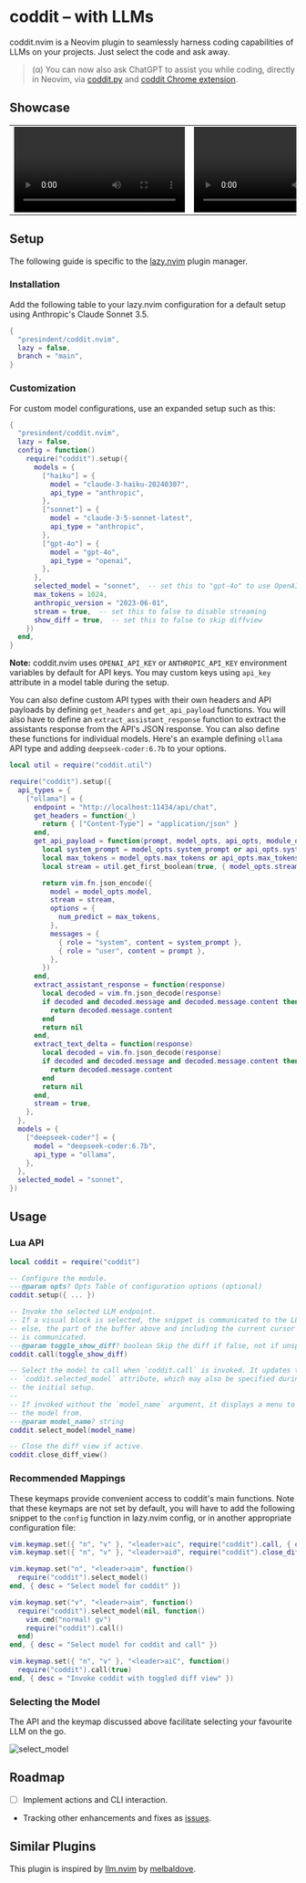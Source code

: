 # coddit – with LLMs

coddit.nvim is a Neovim plugin to seamlessly harness coding capabilities of LLMs on your projects. Just select the code and ask away.

> (α) You can now also ask ChatGPT to assist you while coding, directly in Neovim, via [coddit.py](https://github.com/presindent/coddit.py) and [coddit Chrome extension](https://github.com/presindent/coddit-chrome).

## Showcase

<table>
<tbody>
<tr>
<td><video src="https://github.com/presindent/coddit.nvim/assets/115044400/185de060-7fcd-42d2-8ec7-0e59b68d24a6"/></td>
<td><video src="https://github.com/presindent/coddit.nvim/assets/115044400/e16bfd69-4076-4b1d-8b2f-191f6b9536f5"/></td>
</tr>
</tbody>
</table>

## Setup

The following guide is specific to the [lazy.nvim](https://github.com/folke/lazy.nvim) plugin manager.

### Installation

Add the following table to your lazy.nvim configuration for a default setup using Anthropic's Claude Sonnet 3.5.

```lua
{
  "presindent/coddit.nvim",
  lazy = false,
  branch = "main",
}
```

### Customization

For custom model configurations, use an expanded setup such as this:

```lua
{
  "presindent/coddit.nvim",
  lazy = false,
  config = function()
    require("coddit").setup({
      models = {
        ["haiku"] = {
          model = "claude-3-haiku-20240307",
          api_type = "anthropic",
        },
        ["sonnet"] = {
          model = "claude-3-5-sonnet-latest",
          api_type = "anthropic",
        },
        ["gpt-4o"] = {
          model = "gpt-4o",
          api_type = "openai",
        },
      },
      selected_model = "sonnet",  -- set this to "gpt-4o" to use OpenAI's GPT-4O
      max_tokens = 1024,
      anthropic_version = "2023-06-01",
      stream = true,  -- set this to false to disable streaming
      show_diff = true,  -- set this to false to skip diffview
    })
  end,
}
```

**Note:** coddit.nvim uses `OPENAI_API_KEY` or `ANTHROPIC_API_KEY` environment variables by default for API keys. You may custom keys using `api_key` attribute in a model table during the setup.

You can also define custom API types with their own headers and API payloads by defining `get_headers` and `get_api_payload` functions. You will also have to define an `extract_assistant_response` function to extract the assistants response from the API's JSON response. You can also define these functions for individual models. Here's an example defining `ollama` API type and adding `deepseek-coder:6.7b` to your options.

```lua
local util = require("coddit.util")

require("coddit").setup({
  api_types = {
    ["ollama"] = {
      endpoint = "http://localhost:11434/api/chat",
      get_headers = function(_)
        return { ["Content-Type"] = "application/json" }
      end,
      get_api_payload = function(prompt, model_opts, api_opts, module_opts)
        local system_prompt = model_opts.system_prompt or api_opts.system_prompt or module_opts.system_prompt
        local max_tokens = model_opts.max_tokens or api_opts.max_tokens or module_opts.max_tokens
        local stream = util.get_first_boolean(true, { model_opts.stream, api_opts.stream, module_opts.stream })

        return vim.fn.json_encode({
          model = model_opts.model,
          stream = stream,
          options = {
            num_predict = max_tokens,
          },
          messages = {
            { role = "system", content = system_prompt },
            { role = "user", content = prompt },
          },
        })
      end,
      extract_assistant_response = function(response)
        local decoded = vim.fn.json_decode(response)
        if decoded and decoded.message and decoded.message.content then
          return decoded.message.content
        end
        return nil
      end,
      extract_text_delta = function(response)
        local decoded = vim.fn.json_decode(response)
        if decoded and decoded.message and decoded.message.content then
          return decoded.message.content
        end
        return nil
      end,
      stream = true,
    },
  },
  models = {
    ["deepseek-coder"] = {
      model = "deepseek-coder:6.7b",
      api_type = "ollama",
    },
  },
  selected_model = "sonnet",
})
```

## Usage

### Lua API

```lua
local coddit = require("coddit")

-- Configure the module.
---@param opts? Opts Table of configuration options (optional)
coddit.setup({ ... })

-- Invoke the selected LLM endpoint.
-- If a visual block is selected, the snippet is communicated to the LLM,
-- else, the part of the buffer above and including the current cursor row
-- is communicated.
---@param toggle_show_diff? boolean Skip the diff if false, not if unspecified
coddit.call(toggle_show_diff)

-- Select the model to call when `coddit.call` is invoked. It updates the
-- `coddit.selected_model` attribute, which may also be specified during
-- the initial setup.
--
-- If invoked without the `model_name` argument, it displays a menu to pick
-- the model from.
---@param model_name? string
coddit.select_model(model_name)

-- Close the diff view if active.
coddit.close_diff_view()
```

### Recommended Mappings

These keymaps provide convenient access to coddit's main functions. Note that these keymaps are not set by default, you will have to add the following snippet to the `config` function in lazy.nvim config, or in another appropriate configuration file:

```lua
vim.keymap.set({ "n", "v" }, "<leader>aic", require("coddit").call, { desc = "Invoke coddit" })
vim.keymap.set({ "n", "v" }, "<leader>aid", require("coddit").close_diff_view, { desc = "Close coddit diffview" })

vim.keymap.set("n", "<leader>aim", function()
  require("coddit").select_model()
end, { desc = "Select model for coddit" })

vim.keymap.set("v", "<leader>aim", function()
  require("coddit").select_model(nil, function()
    vim.cmd("normal! gv")
    require("coddit").call()
  end)
end, { desc = "Select model for coddit and call" })

vim.keymap.set({ "n", "v" }, "<leader>aiC", function()
  require("coddit").call(true)
end, { desc = "Invoke coddit with toggled diff view" })
```

### Selecting the Model

The API and the keymap discussed above facilitate selecting your favourite LLM on the go.

![select_model](https://github.com/presindent/coddit.nvim/assets/115044400/f68ebca5-a271-428e-bc45-b75153ce8010)

## Roadmap

- [ ] Implement actions and CLI interaction.
- Tracking other enhancements and fixes as [issues](https://github.com/presindent/coddit.nvim/issues).

## Similar Plugins

This plugin is inspired by [llm.nvim](https://github.com/melbaldove/llm.nvim) by [melbaldove](https://github.com/melbaldove).
